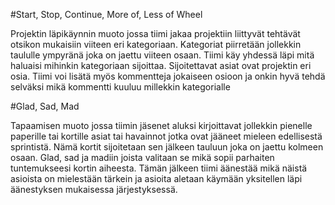 

#Start, Stop, Continue, More of, Less of Wheel

Projektin läpikäynnin muoto jossa tiimi jakaa projektiin liittyvät tehtävät otsikon mukaisiin viiteen eri kategoriaan. Kategoriat piirretään jollekkin taululle ympyränä joka on jaettu viiteen osaan. Tiimi käy yhdessä läpi mitä haluaisi mihinkin kategoriaan sijoittaa. Sijoitettavat asiat ovat projektin eri osia. Tiimi voi lisätä myös kommentteja jokaiseen osioon ja onkin hyvä tehdä selväksi mikä kommentti kuuluu millekkin kategorialle

#Glad, Sad, Mad

Tapaamisen muoto jossa tiimin jäsenet aluksi kirjoittavat jollekkin pienelle paperille tai kortille asiat tai havainnot jotka ovat jääneet mieleen edellisestä sprintistä. Nämä kortit sijoitetaan sen jälkeen tauluun joka on jaettu kolmeen osaan. Glad, sad ja madiin joista valitaan se mikä sopii parhaiten tuntemukseesi kortin aiheesta. Tämän jälkeen tiimi äänestää mikä näistä asioista on mielestään tärkein ja asioita aletaan käymään yksitellen läpi äänestyksen mukaisessa järjestyksessä.
